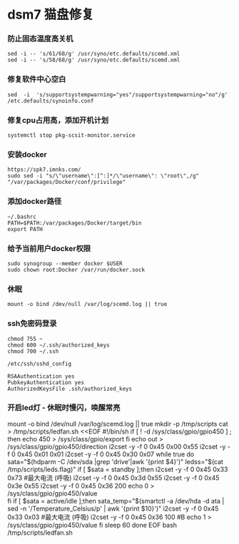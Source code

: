 # dsm7 猫盘修复

### 防止固态温度高关机

```
sed -i -- 's/61/68/g' /usr/syno/etc.defaults/scemd.xml
sed -i -- 's/58/68/g' /usr/syno/etc.defaults/scemd.xml
```

### 修复软件中心空白

```
sed  -i  's/supportsystempwarning="yes"/supportsystempwarning="no"/g' /etc.defaults/synoinfo.conf 
```

### 修复cpu占用高，添加开机计划
```
systemctl stop pkg-scsit-monitor.service
```

### 安装docker
```
https://spk7.imnks.com/
sudo sed -i "s/\"username\":[^:]*/\"username\": \"root\",/g" "/var/packages/Docker/conf/privilege"
```

### 添加docker路径
```
~/.bashrc
PATH=$PATH:/var/packages/Docker/target/bin
export PATH
```
### 给予当前用户docker权限

```sudo synogroup --add docker
sudo synogroup --member docker $USER
sudo chown root:Docker /var/run/docker.sock
```

### 休眠

```
mount -o bind /dev/null /var/log/scemd.log || true
```


### ssh免密码登录
```
chmod 755 ~
chmod 600 ~/.ssh/authorized_keys
chmod 700 ~/.ssh

/etc/ssh/sshd_config

RSAAuthentication yes
PubkeyAuthentication yes
AuthorizedKeysFile .ssh/authorized_keys
```

### 开启led灯 - 休眠时慢闪，唤醒常亮

mount -o bind /dev/null /var/log/scemd.log || true
mkdir -p /tmp/scripts
cat > /tmp/scripts/ledfan.sh <<EOF
#!/bin/sh
if [ ! -d /sys/class/gpio/gpio450 ] ; then
echo 450 > /sys/class/gpio/export
fi
echo out > /sys/class/gpio/gpio450/direction
i2cset -y -f 0 0x45 0x00 0x55
i2cset -y -f 0 0x45 0x01 0x01
i2cset -y -f 0 0x45 0x30 0x07
while true
do
sata="\$(hdparm -C /dev/sda |grep 'drive'|awk '{print \$4}')"
ledss="\$(cat /tmp/scripts/leds.flag)"
if [ \$sata = standby ];then
i2cset -y -f 0 0x45 0x33 0x73 #最大电流 (呼吸)
i2cset -y -f 0 0x45 0x3d 0x55
i2cset -y -f 0 0x45 0x3e 0x55
i2cset -y -f 0 0x45 0x36 200
echo 0 > /sys/class/gpio/gpio450/value      
fi
if [ \$sata = active/idle ];then
sata_temp="\$(smartctl -a /dev/hda -d ata | sed -n '/Temperature_Celsius/p' | awk '{print \$10}')"
i2cset -y -f 0 0x45 0x33 0x03 #最大电流 (呼吸)
i2cset -y -f 0 0x45 0x36 100       #B
echo 1 > /sys/class/gpio/gpio450/value
fi
sleep 60
done
EOF
bash /tmp/scripts/ledfan.sh
